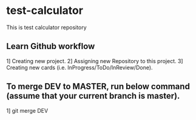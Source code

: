 # test-calculator
This is test calculator repository

## Learn Github workflow
1] Creating new project.
2] Assigning new Repository to this project.
3] Creating new cards (i.e. InProgress/ToDo/InReview/Done).

## To merge DEV to MASTER, run below command (assume that your current branch is master).
1] git merge DEV